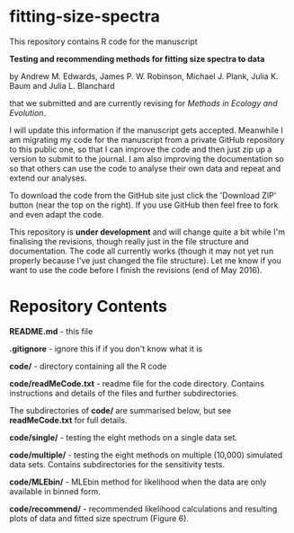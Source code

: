 # fitting-size-spectra

This repository contains R code for the manuscript 

**Testing and recommending methods for fitting size spectra to data** 

by Andrew M. Edwards, James P. W. Robinson, Michael J. Plank, Julia K. Baum and Julia L. Blanchard

that we submitted and are currently revising for *Methods in Ecology and Evolution*. 

I will update this information if the manuscript gets accepted. Meanwhile I am migrating my code for the manuscript from a private GitHub repository to this public one, so that I can improve the code and then just zip up a version to submit to the journal. I am also improving the documentation so so that others can use the code to analyse their own data and repeat and extend our analyses.

To download the code from the GitHub site just click the 'Download ZIP' button (near the top on the right). If you use GitHub then feel free to fork and even adapt the code. 

This repository is **under development** and will change quite a bit while I'm finalising the revisions, though really just in the file structure and documentation. The code all currently works (though it may not yet run properly because I've just changed the file structure). Let me know if you want to use the code before I finish the revisions (end of May 2016).

# Repository Contents

**README.md** - this file

**.gitignore** - ignore this if if you don't know what it is

**code/** - directory containing all the R code

**code/readMeCode.txt** - readme file for the code directory. Contains instructions and details of the files and further subdirectories.

The subdirectories of **code/** are summarised below, but see **readMeCode.txt** for full details.

**code/single/** - testing the eight methods on a single data set.

**code/multiple/** - testing the eight methods on multiple (10,000) simulated data sets. Contains subdirectories for the sensitivity tests.

**code/MLEbin/** - MLEbin method for likelihood when the data are only available in binned form.

**code/recommend/** - recommended likelihood calculations and resulting plots of data and fitted size spectrum (Figure 6).
 